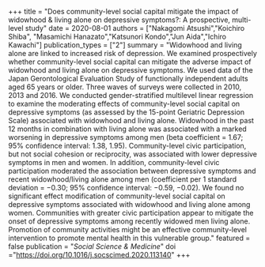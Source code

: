 +++
title = "Does community-level social capital mitigate the impact of widowhood & living alone on depressive symptoms?: A prospective, multi-level study"
date = 2020-08-01
authors = ["Nakagomi Atsushi","Koichiro Shiba", "Masamichi Hanazato","Katsunori Kondo","Jun Aida","Ichiro Kawachi"]
publication_types = ["2"]
summary = "Widowhood and living alone are linked to increased risk of depression. We examined prospectively whether community-level social capital can mitigate the adverse impact of widowhood and living alone on depressive symptoms. We used data of the Japan Gerontological Evaluation Study of functionally independent adults aged 65 years or older. Three waves of surveys were collected in 2010, 2013 and 2016. We conducted gender-stratified multilevel linear regression to examine the moderating effects of community-level social capital on depressive symptoms (as assessed by the 15-point Geriatric Depression Scale) associated with widowhood and living alone. Widowhood in the past 12 months in combination with living alone was associated with a marked worsening in depressive symptoms among men (beta coefficient = 1.67; 95% confidence interval: 1.38, 1.95). Community-level civic participation, but not social cohesion or reciprocity, was associated with lower depressive symptoms in men and women. In addition, community-level civic participation moderated the association between depressive symptoms and recent widowhood/living alone among men (coefficient per 1 standard deviation = −0.30; 95% confidence interval: −0.59, −0.02). We found no significant effect modification of community-level social capital on depressive symptoms associated with widowhood and living alone among women. Communities with greater civic participation appear to mitigate the onset of depressive symptoms among recently widowed men living alone. Promotion of community activities might be an effective community-level intervention to promote mental health in this vulnerable group."
featured = false
publication = "*Social Science & Medicine*"
doi ="https://doi.org/10.1016/j.socscimed.2020.113140"
+++
